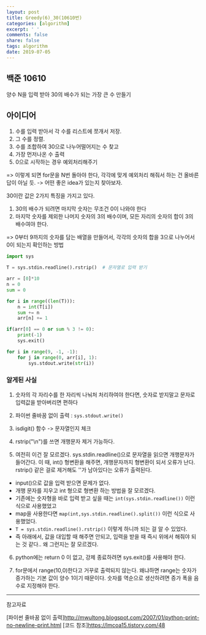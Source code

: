 ```yaml
---
layout: post
title: Greedy(6)_30(10610번)
categories: [algorithm]
excerpt: ' '
comments: false
share: false
tags: algorithm
date: 2019-07-05
---
```


## 백준 10610

양수 N을 입력 받아
30의 배수가 되는 가장 큰 수 만들기

## 아이디어

1. 수를 입력 받아서 각 수를 리스트에 쪼개서 저장.
2. 그 수를 정렬.
3. 수를 조합하여 30으로 나누어떨어지는 수 찾고
4. 가장 먼저나온 수 출력
5. 0으로 시작하는 경우 예외처리해주기

=> 이렇게 되면 for문을 N번 돌아야 한다,
각각에 맞게 예외처리 해줘서 하는 건 올바른 답이 아닐 듯.
-> 어떤 좋은 idea가 있는지 찾아보자.

30이란 값은 2가지 특징을 가지고 있다.

1. 30의 배수가 되려면 마지막 숫자는 무조건 0이 나와야 한다
2. 마지막 숫자를 제외한 나머지 숫자의 3의 배수이며, 모든 자리의 숫자의 합이 3의 배수여야 한다.

=> 0부터 9까지의 숫자를 담는 배열을 만들어서, 각각의 숫자의 합을 3으로 나누어서 0이 되는지 확인하는 방법

```python
import sys

T = sys.stdin.readline().rstrip()  # 문자열로 입력 받기

arr = [0]*10
n = 0
sum = 0

for i in range((len(T))):
    n = int(T[i])
    sum += n
    arr[n] += 1

if(arr[0] == 0 or sum % 3 != 0):
    print(-1)
    sys.exit()

for i in range(9, -1, -1):
    for j in range(0, arr[i], 1):
        sys.stdout.write(str(i))

```

### 알게된 사실

1. 숫자의 각 자리수를 한 자리씩 나눠처 처리하여야 한다면, 숫자로 받지말고 문자로 입력값을 받아버리면 편하다

2. 파이썬 줄바꿈 없이 출력 : `sys.stdout.write()`

3. isdigit() 함수 -> 문자열인지 체크

4. rstrip("\n")를 쓰면 개행문자 제거 가능하다.

5. 여전히 이건 잘 모르겠다. sys.stdin.readline()으로 문자열을 읽으면 개행문자가 들어간다. 이 때, int() 형변환을 해주면, 개행문자까지 형변환이 되서 오류가 난다. rstrip() 같은 걸로 제거해도 ''가 남아있다는 오류가 출력된다.

- input()으로 값을 입력 받으면 문제가 없다.
- 개행 문자를 지우고 int 형으로 형변환 하는 방법을 잘 모르겠다.
- 기존에는 숫자형을 바로 입력 받고 싶을 때는 `int(sys.stdin.readline())` 이런 식으로 사용했었고
- map을 사용한다면 `map(int,sys.stdin.readline().split())` 이런 식으로 사용했었다.
- `T = sys.stdin.readline().rstrip()` 이렇게 하니까 되는 걸 알 수 있었다.
- 즉 아래에서, 값을 대입할 때 해주면 안되고, 입력을 받을 때 즉시 위에서 해줘야 되는 것 같다.. 왜 그런지는 잘 모르겠다.

6. python에는 return 0 이 없고, 강제 종료하려면 sys.exit()를 사용해야 한다.

7. for문에서 range(10,0)한다고 거꾸로 출력되지 않는다. 왜냐하면 range는 숫자가 증가하는 기본 값이 양수 1이기 때문이다. 숫자를 역순으로 생산하려면 증가 폭을 음수로 지정해야 한다.

---

참고자료

[파이썬 줄바꿈 없이 출력]<http://mwultong.blogspot.com/2007/01/python-print-no-newline-print.html>
[코드 참조]<https://lmcoa15.tistory.com/48>
